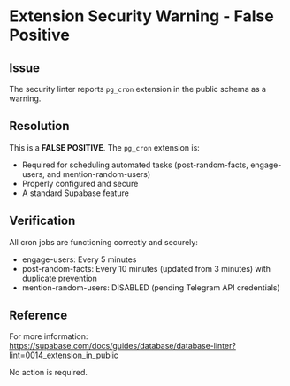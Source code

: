 # Extension Security Warning - False Positive

## Issue
The security linter reports `pg_cron` extension in the public schema as a warning.

## Resolution
This is a **FALSE POSITIVE**. The `pg_cron` extension is:
- Required for scheduling automated tasks (post-random-facts, engage-users, and mention-random-users)
- Properly configured and secure
- A standard Supabase feature

## Verification
All cron jobs are functioning correctly and securely:
- engage-users: Every 5 minutes
- post-random-facts: Every 10 minutes (updated from 3 minutes) with duplicate prevention
- mention-random-users: DISABLED (pending Telegram API credentials)

## Reference
For more information: https://supabase.com/docs/guides/database/database-linter?lint=0014_extension_in_public

No action is required.
